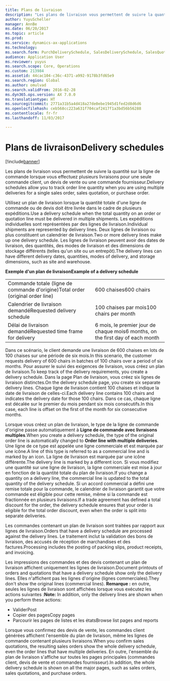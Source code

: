 ```yaml
---
title: Plans de livraison
description: "Les plans de livraison vous permettent de suivre la quantité sur la ligne de commande lorsque vous effectuez plusieurs livraisons pour une seule commande client, un devis de vente ou une commande fournisseur."
author: YuyuScheller
manager: AnnBe
ms.date: 06/20/2017
ms.topic: article
ms.prod: 
ms.service: dynamics-ax-applications
ms.technology: 
ms.search.form: PurchDeliverySchedule, SalesDeliverySchedule, SalesQuotationDeliverySchedule
audience: Application User
ms.reviewer: yuyus
ms.search.scope: Core, Operations
ms.custom: 213984
ms.assetid: 44cac104-c36c-4371-a992-9178b3fd65e9
ms.search.region: Global
ms.author: omulvad
ms.search.validFrom: 2016-02-28
ms.dyn365.ops.version: AX 7.0.0
ms.translationtype: HT
ms.sourcegitcommit: 2771a31b5a4d418a27de0ebe1945d1fed2d8d6d6
ms.openlocfilehash: ceb568cc223a631f704caf2417f1a3bd56b56288
ms.contentlocale: fr-fr
ms.lasthandoff: 11/03/2017

---
```


# <a name="delivery-schedules"></a><span data-ttu-id="d45b7-103">Plans de livraison</span><span class="sxs-lookup"><span data-stu-id="d45b7-103">Delivery schedules</span></span>

[!include[banner](../includes/banner.md)]


<span data-ttu-id="d45b7-104">Les plans de livraison vous permettent de suivre la quantité sur la ligne de commande lorsque vous effectuez plusieurs livraisons pour une seule commande client, un devis de vente ou une commande fournisseur.</span><span class="sxs-lookup"><span data-stu-id="d45b7-104">Delivery schedules allow you to track order line quantity when you are using multiple deliveries for a single sales order, sales quotation, or purchase order.</span></span>

<span data-ttu-id="d45b7-105">Utilisez un plan de livraison lorsque la quantité totale d'une ligne de commande ou de devis doit être livrée dans le cadre de plusieurs expéditions.</span><span class="sxs-lookup"><span data-stu-id="d45b7-105">Use a delivery schedule when the total quantity on an order or quotation line must be delivered in multiple shipments.</span></span> <span data-ttu-id="d45b7-106">Les expéditions individuelles sont représentées par des lignes de livraison.</span><span class="sxs-lookup"><span data-stu-id="d45b7-106">Individual shipments are represented by delivery lines.</span></span> <span data-ttu-id="d45b7-107">Deux lignes de livraison ou plus constituent un calendrier de livraison.</span><span class="sxs-lookup"><span data-stu-id="d45b7-107">Two or more delivery lines make up one delivery schedule.</span></span> <span data-ttu-id="d45b7-108">Les lignes de livraison peuvent avoir des dates de livraison, des quantités, des modes de livraison et des dimensions de stockage différents (telles qu'un site ou un entrepôt).</span><span class="sxs-lookup"><span data-stu-id="d45b7-108">The delivery lines can have different delivery dates, quantities, modes of delivery, and storage dimensions, such as site and warehouse.</span></span>  

<span data-ttu-id="d45b7-109">**Exemple d'un plan de livraison**</span><span class="sxs-lookup"><span data-stu-id="d45b7-109">**Example of a delivery schedule**</span></span>

|                                   |                                          |
|-----------------------------------|------------------------------------------|
| <span data-ttu-id="d45b7-110">Commande totale (ligne de commande d'origine)</span><span class="sxs-lookup"><span data-stu-id="d45b7-110">Total order (original order line)</span></span> | <span data-ttu-id="d45b7-111">600 chaises</span><span class="sxs-lookup"><span data-stu-id="d45b7-111">600 chairs</span></span>                               |
| <span data-ttu-id="d45b7-112">Calendrier de livraison demandé</span><span class="sxs-lookup"><span data-stu-id="d45b7-112">Requested delivery schedule</span></span>       | <span data-ttu-id="d45b7-113">100 chaises par mois</span><span class="sxs-lookup"><span data-stu-id="d45b7-113">100 chairs per month</span></span>                     |
| <span data-ttu-id="d45b7-114">Délai de livraison demandé</span><span class="sxs-lookup"><span data-stu-id="d45b7-114">Requested time frame for delivery</span></span> | <span data-ttu-id="d45b7-115">6 mois, le premier jour de chaque mois</span><span class="sxs-lookup"><span data-stu-id="d45b7-115">6 months, on the first day of each month</span></span> |

<span data-ttu-id="d45b7-116">Dans ce scénario, le client demande une livraison de 600 chaises en lots de 100 chaises sur une période de six mois.</span><span class="sxs-lookup"><span data-stu-id="d45b7-116">In this scenario, the customer requests delivery of 600 chairs in batches of 100 chairs over a period of six months.</span></span> <span data-ttu-id="d45b7-117">Pour assurer le suivi des exigences de livraison, vous créez un plan de livraison.</span><span class="sxs-lookup"><span data-stu-id="d45b7-117">To keep track of the delivery requirements, you create a delivery schedule.</span></span> <span data-ttu-id="d45b7-118">Dans la page Plan de livraison, vous créez six lignes de livraison distinctes.</span><span class="sxs-lookup"><span data-stu-id="d45b7-118">On the delivery schedule page, you create six separate delivery lines.</span></span> <span data-ttu-id="d45b7-119">Chaque ligne de livraison contient 100 chaises et indique la date de livraison de celles-ci.</span><span class="sxs-lookup"><span data-stu-id="d45b7-119">Each delivery line contains 100 chairs and indicates the delivery date for those 100 chairs.</span></span> <span data-ttu-id="d45b7-120">Dans ce cas, chaque ligne est décalée sur le premier du mois pendant six mois consécutifs.</span><span class="sxs-lookup"><span data-stu-id="d45b7-120">In this case, each line is offset on the first of the month for six consecutive months.</span></span>  

<span data-ttu-id="d45b7-121">Lorsque vous créez un plan de livraison, le type de la ligne de commande d'origine passe automatiquement à **Ligne de commande avec livraisons multiples**.</span><span class="sxs-lookup"><span data-stu-id="d45b7-121">When you create a delivery schedule, the type of the original order line is automatically changed to **Order line with multiple deliveries**.</span></span> <span data-ttu-id="d45b7-122">Une ligne de ce type est appelée une ligne commerciale et est marquée par une icône.</span><span class="sxs-lookup"><span data-stu-id="d45b7-122">A line of this type is referred to as a commercial line and is marked by an icon.</span></span> <span data-ttu-id="d45b7-123">La ligne de livraison est marquée par une icône différente.</span><span class="sxs-lookup"><span data-stu-id="d45b7-123">The delivery line is marked by a different icon.</span></span> <span data-ttu-id="d45b7-124">Si vous modifiez une quantité sur une ligne de livraison, la ligne commerciale est mise à jour en fonction de la quantité totale du plan de livraison.</span><span class="sxs-lookup"><span data-stu-id="d45b7-124">If you change a quantity on a delivery line, the commercial line is updated to the total quantity of the delivery schedule.</span></span> <span data-ttu-id="d45b7-125">Si un accord commercial a défini une remise totale pour la commande, le calendrier de livraison garantit que votre commande est éligible pour cette remise, même si la commande est fractionnée en plusieurs livraisons.</span><span class="sxs-lookup"><span data-stu-id="d45b7-125">If a trade agreement has defined a total discount for the order, the delivery schedule ensures that your order is eligible for the total order discount, even when the order is split into separate deliveries.</span></span>  

<span data-ttu-id="d45b7-126">Les commandes contenant un plan de livraison sont traitées par rapport aux lignes de livraison.</span><span class="sxs-lookup"><span data-stu-id="d45b7-126">Orders that have a delivery schedule are processed against the delivery lines.</span></span> <span data-ttu-id="d45b7-127">Le traitement inclut la validation des bons de livraison, des accusés de réception de marchandises et des factures.</span><span class="sxs-lookup"><span data-stu-id="d45b7-127">Processing includes the posting of packing slips, product receipts, and invoicing.</span></span>  

<span data-ttu-id="d45b7-128">Les impressions des commandes et des devis contenant un plan de livraison affichent uniquement les lignes de livraison.</span><span class="sxs-lookup"><span data-stu-id="d45b7-128">Document printouts of orders and quotations that have a delivery schedule show only the delivery lines.</span></span> <span data-ttu-id="d45b7-129">Elles n'affichent pas les lignes d'origine (lignes commerciales).</span><span class="sxs-lookup"><span data-stu-id="d45b7-129">They don't show the original lines (commercial lines).</span></span> <span data-ttu-id="d45b7-130">**Remarque :** en outre, seules les lignes de livraison sont affichées lorsque vous exécutez les actions suivantes :</span><span class="sxs-lookup"><span data-stu-id="d45b7-130">**Note:** In addition, only the delivery lines are shown when you perform these actions:</span></span>

-   <span data-ttu-id="d45b7-131">Valider</span><span class="sxs-lookup"><span data-stu-id="d45b7-131">Post</span></span>
-   <span data-ttu-id="d45b7-132">Copier des pages</span><span class="sxs-lookup"><span data-stu-id="d45b7-132">Copy pages</span></span>
-   <span data-ttu-id="d45b7-133">Parcourir les pages de listes et les états</span><span class="sxs-lookup"><span data-stu-id="d45b7-133">Browse list pages and reports</span></span>

<span data-ttu-id="d45b7-134">Lorsque vous confirmez des devis de vente, les commandes client générées affichent l'ensemble du plan de livraison, même les lignes de commande contenant plusieurs livraisons.</span><span class="sxs-lookup"><span data-stu-id="d45b7-134">When you confirm sales quotations, the resulting sales orders show the whole delivery schedule, even the order lines that have multiple deliveries.</span></span> <span data-ttu-id="d45b7-135">En outre, l'ensemble du plan de livraison s'affiche sur toutes les pages principales (commandes client, devis de vente et commandes fournisseur).</span><span class="sxs-lookup"><span data-stu-id="d45b7-135">In addition, the whole delivery schedule is shown on all the major pages, such as sales orders, sales quotations, and purchase orders.</span></span>





